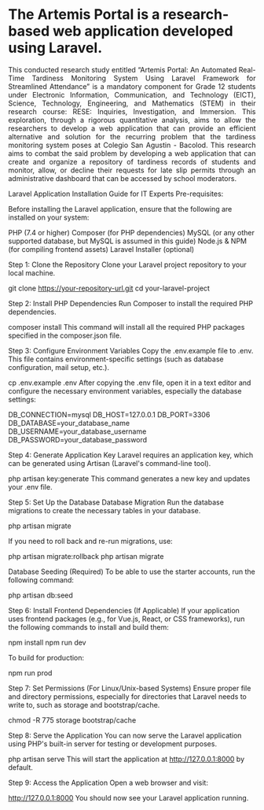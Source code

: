 <h1>The Artemis Portal is a research-based web application developed using Laravel. </h1>
  
  <div align="justify" style="font-size: 14px;">
This conducted research study entitled “Artemis Portal: An Automated Real-Time
Tardiness Monitoring System Using Laravel Framework for Streamlined Attendance” is a
mandatory component for Grade 12 students under Electronic Information, Communication, and
Technology (EICT), Science, Technology, Engineering, and Mathematics (STEM) in their
research course: RESE: Inquiries, Investigation, and Immersion. This exploration, through a
rigorous quantitative analysis, aims to allow the researchers to develop a web application that
can provide an efficient alternative and solution for the recurring problem that the tardiness
monitoring system poses at Colegio San Agustin - Bacolod.
This research aims to combat the said problem by developing a web application that can
create and organize a repository of tardiness records of students and monitor, allow, or decline
their requests for late slip permits through an administrative dashboard that can be accessed by
school moderators.
</div>

Laravel Application Installation Guide for IT Experts
Pre-requisites:

Before installing the Laravel application, ensure that the following are installed on your system:

PHP (7.4 or higher)
Composer (for PHP dependencies)
MySQL (or any other supported database, but MySQL is assumed in this guide)
Node.js & NPM (for compiling frontend assets)
Laravel Installer (optional)

Step 1: Clone the Repository
Clone your Laravel project repository to your local machine.

git clone https://your-repository-url.git
cd your-laravel-project


Step 2: Install PHP Dependencies
Run Composer to install the required PHP dependencies.



composer install
This command will install all the required PHP packages specified in the composer.json file.

Step 3: Configure Environment Variables
Copy the .env.example file to .env. This file contains environment-specific settings (such as database configuration, mail setup, etc.).

cp .env.example .env
After copying the .env file, open it in a text editor and configure the necessary environment variables, especially the database settings:

DB_CONNECTION=mysql
DB_HOST=127.0.0.1
DB_PORT=3306
DB_DATABASE=your_database_name
DB_USERNAME=your_database_username
DB_PASSWORD=your_database_password

Step 4: Generate Application Key
Laravel requires an application key, which can be generated using Artisan (Laravel's command-line tool).

php artisan key:generate
This command generates a new key and updates your .env file.

Step 5: Set Up the Database
Database Migration
Run the database migrations to create the necessary tables in your database.

php artisan migrate

If you need to roll back and re-run migrations, use:

php artisan migrate:rollback
php artisan migrate

Database Seeding (Required)
To be able to use the starter accounts, run the following command:

php artisan db:seed

Step 6: Install Frontend Dependencies (If Applicable)
If your application uses frontend packages (e.g., for Vue.js, React, or CSS frameworks), run the following commands to install and build them:

npm install
npm run dev

To build for production:

npm run prod

Step 7: Set Permissions (For Linux/Unix-based Systems)
Ensure proper file and directory permissions, especially for directories that Laravel needs to write to, such as storage and bootstrap/cache.

chmod -R 775 storage bootstrap/cache

Step 8: Serve the Application
You can now serve the Laravel application using PHP's built-in server for testing or development purposes.

php artisan serve
This will start the application at http://127.0.0.1:8000 by default.

Step 9: Access the Application
Open a web browser and visit:

http://127.0.0.1:8000
You should now see your Laravel application running.
